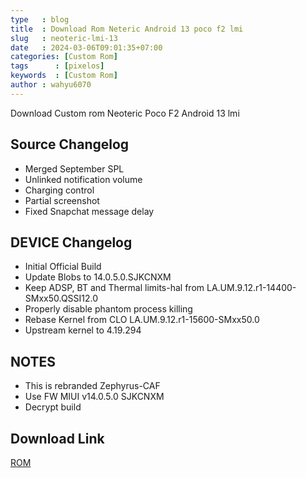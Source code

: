 ```yaml
---
type   : blog
title  : Download Rom Neteric Android 13 poco f2 lmi
slug   : neoteric-lmi-13
date   : 2024-03-06T09:01:35+07:00
categories: [Custom Rom]
tags      : [pixelos]
keywords  : [Custom Rom]
author : wahyu6070
---
```


Download Custom rom Neoteric Poco F2 Android 13 lmi

## Source Changelog
- Merged September SPL
- Unlinked notification volume
- Charging control
- Partial screenshot
- Fixed Snapchat message delay

## DEVICE Changelog
- Initial Official Build
- Update Blobs to 14.0.5.0.SJKCNXM
- Keep ADSP, BT and Thermal limits-hal from LA.UM.9.12.r1-14400-SMxx50.QSSI12.0
- Properly disable phantom process killing
- Rebase Kernel from CLO LA.UM.9.12.r1-15600-SMxx50.0
- Upstream kernel to 4.19.294

## NOTES
- This is rebranded Zephyrus-CAF 
- Use FW MIUI v14.0.5.0 SJKCNXM
- Decrypt build


## Download Link 
[ROM](https://sourceforge.net/projects/zendroidbuild/files/Android_13/Neoteric-OS_lmi-1.0-20230921-0745.zip/download)